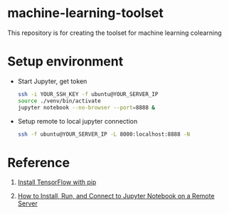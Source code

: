 # machine-learning-toolset

This repository is for creating the toolset for machine learning colearning

# Setup environment

- Start Jupyter, get token

    ``` bash
    ssh -i YOUR_SSH_KEY -f ubuntu@YOUR_SERVER_IP
    source ./venv/bin/activate
    jupyter notebook --no-browser --port=8888 &
    ```

- Setup remote to local jupyter connection

    ``` bash
    ssh -f ubuntu@YOUR_SERVER_IP -L 8000:localhost:8888 -N
    ```

# Reference

1. [Install TensorFlow with pip](https://www.tensorflow.org/install/pip)

2. [How to Install, Run, and Connect to Jupyter Notebook on a Remote Server](https://www.digitalocean.com/community/tutorials/how-to-install-run-connect-to-jupyter-notebook-on-remote-server)
